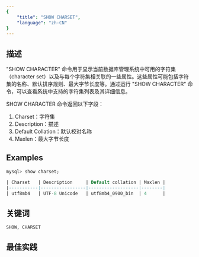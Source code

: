 ```yaml
---
{
    "title": "SHOW CHARSET",
    "language": "zh-CN"
}
---
```


<!--
Licensed to the Apache Software Foundation (ASF) under one
or more contributor license agreements.  See the NOTICE file
distributed with this work for additional information
regarding copyright ownership.  The ASF licenses this file
to you under the Apache License, Version 2.0 (the
"License"); you may not use this file except in compliance
with the License.  You may obtain a copy of the License at

  http://www.apache.org/licenses/LICENSE-2.0

Unless required by applicable law or agreed to in writing,
software distributed under the License is distributed on an
"AS IS" BASIS, WITHOUT WARRANTIES OR CONDITIONS OF ANY
KIND, either express or implied.  See the License for the
specific language governing permissions and limitations
under the License.
-->

## 描述

"SHOW CHARACTER" 命令用于显示当前数据库管理系统中可用的字符集（character set）以及与每个字符集相关联的一些属性。这些属性可能包括字符集的名称、默认排序规则、最大字节长度等。通过运行 "SHOW CHARACTER" 命令，可以查看系统中支持的字符集列表及其详细信息。

SHOW CHARACTER 命令返回以下字段：


1. Charset：字符集
2. Description：描述
3. Default Collation：默认校对名称
4. Maxlen：最大字节长度


## Examples

```sql
mysql> show charset;

| Charset   | Description     | Default collation | Maxlen |
|-----------|-----------------|-------------------|--------|
| utf8mb4   | UTF-8 Unicode   | utf8mb4_0900_bin  | 4      |

```

## 关键词

    SHOW, CHARSET

## 最佳实践

